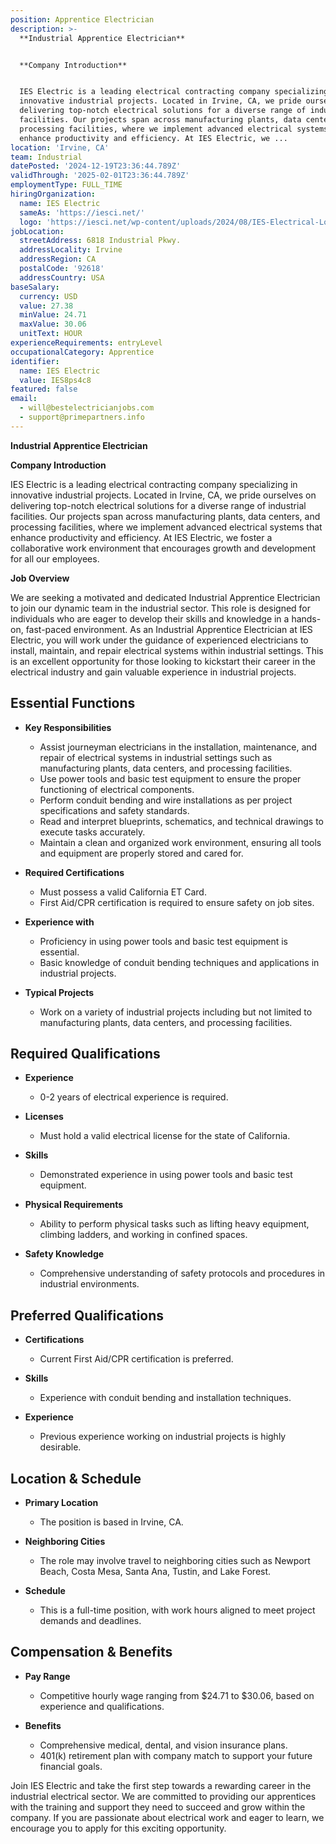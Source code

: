 ```yaml
---
position: Apprentice Electrician
description: >-
  **Industrial Apprentice Electrician**


  **Company Introduction**


  IES Electric is a leading electrical contracting company specializing in
  innovative industrial projects. Located in Irvine, CA, we pride ourselves on
  delivering top-notch electrical solutions for a diverse range of industrial
  facilities. Our projects span across manufacturing plants, data centers, and
  processing facilities, where we implement advanced electrical systems that
  enhance productivity and efficiency. At IES Electric, we ...
location: 'Irvine, CA'
team: Industrial
datePosted: '2024-12-19T23:36:44.789Z'
validThrough: '2025-02-01T23:36:44.789Z'
employmentType: FULL_TIME
hiringOrganization:
  name: IES Electric
  sameAs: 'https://iesci.net/'
  logo: 'https://iesci.net/wp-content/uploads/2024/08/IES-Electrical-Logo-color.png'
jobLocation:
  streetAddress: 6818 Industrial Pkwy.
  addressLocality: Irvine
  addressRegion: CA
  postalCode: '92618'
  addressCountry: USA
baseSalary:
  currency: USD
  value: 27.38
  minValue: 24.71
  maxValue: 30.06
  unitText: HOUR
experienceRequirements: entryLevel
occupationalCategory: Apprentice
identifier:
  name: IES Electric
  value: IES8ps4c8
featured: false
email:
  - will@bestelectricianjobs.com
  - support@primepartners.info
---
```




**Industrial Apprentice Electrician**

**Company Introduction**

IES Electric is a leading electrical contracting company specializing in innovative industrial projects. Located in Irvine, CA, we pride ourselves on delivering top-notch electrical solutions for a diverse range of industrial facilities. Our projects span across manufacturing plants, data centers, and processing facilities, where we implement advanced electrical systems that enhance productivity and efficiency. At IES Electric, we foster a collaborative work environment that encourages growth and development for all our employees.

**Job Overview**

We are seeking a motivated and dedicated Industrial Apprentice Electrician to join our dynamic team in the industrial sector. This role is designed for individuals who are eager to develop their skills and knowledge in a hands-on, fast-paced environment. As an Industrial Apprentice Electrician at IES Electric, you will work under the guidance of experienced electricians to install, maintain, and repair electrical systems within industrial settings. This is an excellent opportunity for those looking to kickstart their career in the electrical industry and gain valuable experience in industrial projects.

## Essential Functions

- **Key Responsibilities**
  - Assist journeyman electricians in the installation, maintenance, and repair of electrical systems in industrial settings such as manufacturing plants, data centers, and processing facilities.
  - Use power tools and basic test equipment to ensure the proper functioning of electrical components.
  - Perform conduit bending and wire installations as per project specifications and safety standards.
  - Read and interpret blueprints, schematics, and technical drawings to execute tasks accurately.
  - Maintain a clean and organized work environment, ensuring all tools and equipment are properly stored and cared for.
  
- **Required Certifications**
  - Must possess a valid California ET Card.
  - First Aid/CPR certification is required to ensure safety on job sites.

- **Experience with**
  - Proficiency in using power tools and basic test equipment is essential.
  - Basic knowledge of conduit bending techniques and applications in industrial projects.

- **Typical Projects**
  - Work on a variety of industrial projects including but not limited to manufacturing plants, data centers, and processing facilities.

## Required Qualifications

- **Experience**
  - 0-2 years of electrical experience is required.
  
- **Licenses**
  - Must hold a valid electrical license for the state of California.

- **Skills**
  - Demonstrated experience in using power tools and basic test equipment.
  
- **Physical Requirements**
  - Ability to perform physical tasks such as lifting heavy equipment, climbing ladders, and working in confined spaces.
  
- **Safety Knowledge**
  - Comprehensive understanding of safety protocols and procedures in industrial environments.

## Preferred Qualifications

- **Certifications**
  - Current First Aid/CPR certification is preferred.
  
- **Skills**
  - Experience with conduit bending and installation techniques.
  
- **Experience**
  - Previous experience working on industrial projects is highly desirable.

## Location & Schedule

- **Primary Location**
  - The position is based in Irvine, CA.
  
- **Neighboring Cities**
  - The role may involve travel to neighboring cities such as Newport Beach, Costa Mesa, Santa Ana, Tustin, and Lake Forest.

- **Schedule**
  - This is a full-time position, with work hours aligned to meet project demands and deadlines.

## Compensation & Benefits

- **Pay Range**
  - Competitive hourly wage ranging from $24.71 to $30.06, based on experience and qualifications.
  
- **Benefits**
  - Comprehensive medical, dental, and vision insurance plans.
  - 401(k) retirement plan with company match to support your future financial goals.

Join IES Electric and take the first step towards a rewarding career in the industrial electrical sector. We are committed to providing our apprentices with the training and support they need to succeed and grow within the company. If you are passionate about electrical work and eager to learn, we encourage you to apply for this exciting opportunity.
